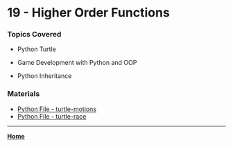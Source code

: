 # 19 - Higher Order Functions

### Topics Covered

* Python Turtle

* Game Development with Python and OOP

* Python Inheritance


###  Materials

* [Python File - turtle-motions](./019a.py)
* [Python File - turtle-race](./019b.py)

---

**[Home](../README.md)**